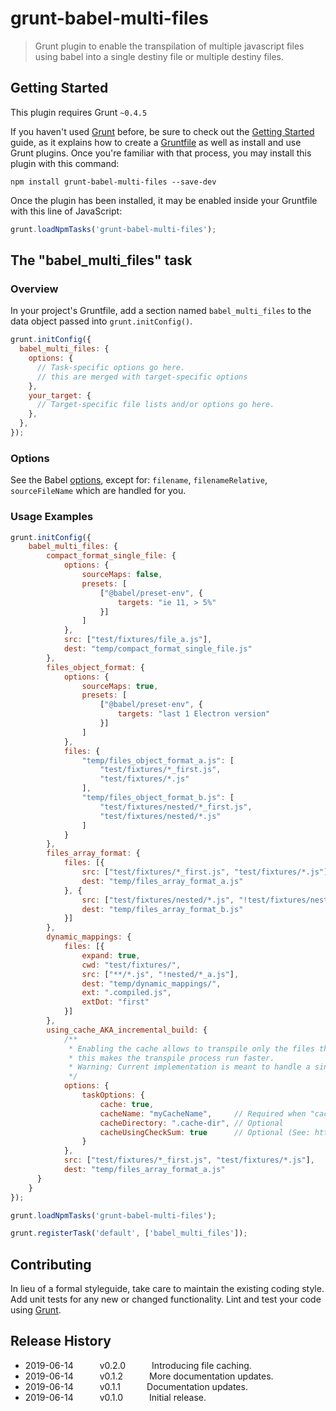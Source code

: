 # grunt-babel-multi-files

> Grunt plugin to enable the transpilation of multiple javascript files using babel into a single destiny file or multiple destiny files.

## Getting Started
This plugin requires Grunt `~0.4.5`

If you haven't used [Grunt](http://gruntjs.com/) before, be sure to check out the [Getting Started](http://gruntjs.com/getting-started) guide, as it explains how to create a [Gruntfile](http://gruntjs.com/sample-gruntfile) as well as install and use Grunt plugins. Once you're familiar with that process, you may install this plugin with this command:

```shell
npm install grunt-babel-multi-files --save-dev
```

Once the plugin has been installed, it may be enabled inside your Gruntfile with this line of JavaScript:

```js
grunt.loadNpmTasks('grunt-babel-multi-files');
```

## The "babel_multi_files" task

### Overview
In your project's Gruntfile, add a section named `babel_multi_files` to the data object passed into `grunt.initConfig()`.

```js
grunt.initConfig({
  babel_multi_files: {
    options: {
      // Task-specific options go here.
      // this are merged with target-specific options
    },
    your_target: {
      // Target-specific file lists and/or options go here.
    },
  },
});
```

### Options

See the Babel [options](https://babeljs.io/docs/en/options), except for: `filename`, `filenameRelative`, `sourceFileName` which are handled for you.

### Usage Examples

```js
grunt.initConfig({
    babel_multi_files: {
        compact_format_single_file: {
            options: {
                sourceMaps: false,
                presets: [
                    ["@babel/preset-env", {
                        targets: "ie 11, > 5%"
                    }]
                ]
            },
            src: ["test/fixtures/file_a.js"],
            dest: "temp/compact_format_single_file.js"
        },
        files_object_format: {
            options: {
                sourceMaps: true,
                presets: [
                    ["@babel/preset-env", {
                        targets: "last 1 Electron version"
                    }]
                ]
            },
            files: {
                "temp/files_object_format_a.js": [
                    "test/fixtures/*_first.js",
                    "test/fixtures/*.js"
                ],
                "temp/files_object_format_b.js": [
                    "test/fixtures/nested/*_first.js",
                    "test/fixtures/nested/*.js"
                ]
            }
        },
        files_array_format: {
            files: [{
                src: ["test/fixtures/*_first.js", "test/fixtures/*.js"],
                dest: "temp/files_array_format_a.js"
            }, {
                src: ["test/fixtures/nested/*.js", "!test/fixtures/nested/*_a.js"],
                dest: "temp/files_array_format_b.js"
            }]
        },
        dynamic_mappings: {
            files: [{
                expand: true,
                cwd: "test/fixtures/",
                src: ["**/*.js", "!nested/*_a.js"],
                dest: "temp/dynamic_mappings/",
                ext: ".compiled.js",
                extDot: "first"
            }]
        },
        using_cache_AKA_incremental_build: {
            /**
             * Enabling the cache allows to transpile only the files that changed instead of all files every time
             * this makes the transpile process run faster.
             * Warning: Current implementation is meant to handle a single destination per target
             */
            options: {
                taskOptions: {
                    cache: true,
                    cacheName: "myCacheName",     // Required when "cache" is enabled
                    cacheDirectory: ".cache-dir", // Optional
                    cacheUsingCheckSum: true      // Optional (See: https://github.com/royriojas/file-entry-cache#createcachename-directory-usechecksum)
                }
            },
            src: ["test/fixtures/*_first.js", "test/fixtures/*.js"],
            dest: "temp/files_array_format_a.js"
      }
    }
});

grunt.loadNpmTasks('grunt-babel-multi-files');

grunt.registerTask('default', ['babel_multi_files']);
```

## Contributing
In lieu of a formal styleguide, take care to maintain the existing coding style. Add unit tests for any new or changed functionality. Lint and test your code using [Grunt](http://gruntjs.com/).

## Release History
 * 2019-06-14   v0.2.0   Introducing file caching.
 * 2019-06-14   v0.1.2   More documentation updates.
 * 2019-06-14   v0.1.1   Documentation updates.
 * 2019-06-14   v0.1.0   Initial release. 
